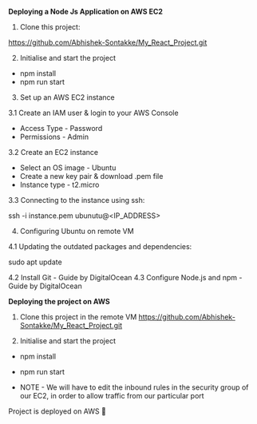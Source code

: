 **Deploying a Node Js Application on AWS EC2**

1. Clone this project:

https://github.com/Abhishek-Sontakke/My_React_Project.git

2. Initialise and start the project
 
* npm install
* npm run start
  
3. Set up an AWS EC2 instance

3.1 Create an IAM user & login to your AWS Console
 * Access Type - Password
 * Permissions - Admin

3.2 Create an EC2 instance
* Select an OS image - Ubuntu
* Create a new key pair & download .pem file
* Instance type - t2.micro
 
3.3 Connecting to the instance using ssh:

ssh -i instance.pem ubunutu@<IP_ADDRESS>


4. Configuring Ubuntu on remote VM

 4.1 Updating the outdated packages and dependencies:
 
  sudo apt update

4.2 Install Git - Guide by DigitalOcean
4.3 Configure Node.js and npm - Guide by DigitalOcean

**Deploying the project on AWS**

1. Clone this project in the remote VM
https://github.com/Abhishek-Sontakke/My_React_Project.git

2. Initialise and start the project
 
* npm install
* npm run start
 

 * NOTE - We will have to edit the inbound rules in the security group of our EC2, in order to allow traffic from our particular port

Project is deployed on AWS 🎉
